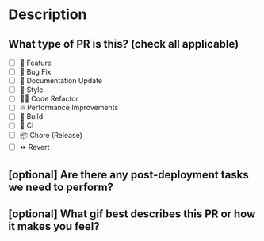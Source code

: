 # Description

<!--
Please do not leave this blank
This PR [adds/removes/fixes/replaces] the [feature/bug/etc].
-->

## What type of PR is this? (check all applicable)

- [ ] 🍕 Feature
- [ ] 🐛 Bug Fix
- [ ] 📝 Documentation Update
- [ ] 🎨 Style
- [ ] 🧑‍💻 Code Refactor
- [ ] 🔥 Performance Improvements
- [ ] 🤖 Build
- [ ] 🔁 CI
- [ ] 📦 Chore (Release)
- [ ] ⏩ Revert

## [optional] Are there any post-deployment tasks we need to perform?

## [optional] What gif best describes this PR or how it makes you feel?

